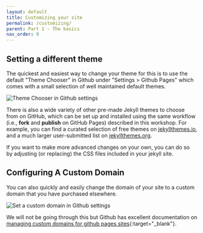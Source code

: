 ```yaml
---
layout: default
title: Customizing your site
permalink: /customizing/
parent: Part 1 - The basics
nav_order: 9
---
```


## Setting a different theme

The quickest and easiest way to change your theme for this is to use the default "Theme Chooser" in Github under "Settings > Github Pages" which comes with a small selection of well maintained default themes.

![Theme Chooser in Github settings](theme-chooser.png)

There is also a wide variety of other pre-made Jekyll themes to choose from on GitHub, which can be set up and installed using the same workflow (i.e., **fork** and **publish** on GitHub Pages) described in this workshop. For example, you can find a curated selection of free themes on [jekyllthemes.io](https://jekyllthemes.io/free), and a much larger user-submitted list on [jekyllthemes.org](http://jekyllthemes.org/).

If you want to make more advanced changes on your own, you can do so by adjusting (or replacing) the CSS files included in your jekyll site.

## Configuring A Custom Domain

You can also quickly and easily change the domain of your site to a custom domain that you have purchased elsewhere.

![Set a custom domain in Github settings](set-custom-domain.png)

We  will not be going through this but Github has excellent documentation on [managing custom domains for github pages sites](https://help.github.com/en/github/working-with-github-pages/managing-a-custom-domain-for-your-github-pages-site){:target="_blank"}.
